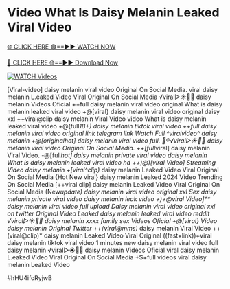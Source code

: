 # Video What Is Daisy Melanin Leaked Viral Video


[🌐 CLICK HERE 🟢==►► WATCH NOW](https://gitload.pages.dev/)

[🔴 CLICK HERE 🌐==►► Download Now](https://gitload.pages.dev/)

[![WATCH Videos](https://i.imgur.com/dJHk4Zq.gif)](https://gitload.pages.dev/)




























[Viral-video] daisy melanin viral video Original On Social Media.
viral daisy melanin L.eaked Video Viral Original On Social Media
️√viral▷☀️👄💥 daisy melanin Videos Oficial ++full daisy melanin viral video original
What is daisy melanin leaked viral video
+@[viral} daisy melanin viral video original daisy xxl ++viral@clip daisy melanin Viral Video video What is daisy melanin leaked viral video +@(full*18+) daisy melanin tiktok viral video ++*full daisy melanin viral video original link telegram link
Watch Full ^viralvideo^ daisy melanin
+@[original*hot] daisy melanin viral video full.
👙®️√viral▷☀️👄💥 daisy melanin viral video Original On Social Media.
++[full*viral] daisy melanin Viral Video. -@[full*hot] daisy melanin private viral video daisy melanin What is daisy melanin leaked viral video hd ++)@)[viral Video] Streaming Video daisy melanin +[viral^clip)* daisy melanin Leaked Video Viral Original On Social Media {Hot New viral} daisy melanin Leaked 2024 Video Trending On Social Media
[++viral clip] daisy melanin Leaked Video Viral Original On Social Media
(New*update) daisy melanin viral video original xxl Sex daisy melanin private viral video daisy melanin leak video +)+@viral Video]** daisy melanin viral video full upload Daisy melanin viral video original xxl on twitter Original Video Leaked daisy melanin leaked viral video reddit ️√viral▷☀️👄💥 daisy melanin xxxx family sex Videos Oficial +@[viral} Video daisy melanin Original Twitter ++{viral@mms)* daisy melanin Viral Video ++(viral@clip)* daisy melanin Leaked Video Viral Original ((fast+link))+viral daisy melanin tiktok viral video 1 minutes new daisy melanin viral video full daisy melanin ️√viral▷☀️👄💥 daisy melanin Videos Oficial
viral daisy melanin L.eaked Video Viral Original On Social Media
+$+full videos viral daisy melanin Leaked Video


#hHU4ifoRyjwB
